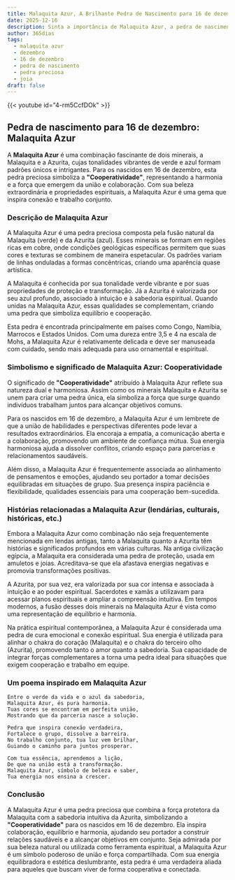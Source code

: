 ```yaml
---
title: Malaquita Azur, A Brilhante Pedra de Nascimento para 16 de dezembro
date: 2025-12-16
description: Sinta a importância de Malaquita Azur, a pedra de nascimento de 16 de dezembro que simboliza Cooperatividade. Deixe que sua beleza e significado iluminem seu dia.
author: 365dias
tags:
  - malaquita azur
  - dezembro
  - 16 de dezembro
  - pedra de nascimento
  - pedra preciosa
  - joia
draft: false
---
```


{{< youtube id="4-rm5CcfDOk" >}}


## Pedra de nascimento para 16 de dezembro: Malaquita Azur

A **Malaquita Azur** é uma combinação fascinante de dois minerais, a Malaquita e a Azurita, cujas tonalidades vibrantes de verde e azul formam padrões únicos e intrigantes. Para os nascidos em 16 de dezembro, esta pedra preciosa simboliza a **"Cooperatividade"**, representando a harmonia e a força que emergem da união e colaboração. Com sua beleza extraordinária e propriedades espirituais, a Malaquita Azur é uma gema que inspira conexão e trabalho conjunto.

### Descrição de Malaquita Azur

A Malaquita Azur é uma pedra preciosa composta pela fusão natural da Malaquita (verde) e da Azurita (azul). Esses minerais se formam em regiões ricas em cobre, onde condições geológicas específicas permitem que suas cores e texturas se combinem de maneira espetacular. Os padrões variam de linhas onduladas a formas concêntricas, criando uma aparência quase artística.

A Malaquita é conhecida por sua tonalidade verde vibrante e por suas propriedades de proteção e transformação. Já a Azurita é valorizada por seu azul profundo, associado à intuição e à sabedoria espiritual. Quando unidas na Malaquita Azur, essas qualidades se complementam, criando uma pedra que simboliza equilíbrio e cooperação.

Esta pedra é encontrada principalmente em países como Congo, Namíbia, Marrocos e Estados Unidos. Com uma dureza entre 3,5 e 4 na escala de Mohs, a Malaquita Azur é relativamente delicada e deve ser manuseada com cuidado, sendo mais adequada para uso ornamental e espiritual.

### Simbolismo e significado de Malaquita Azur: Cooperatividade

O significado de **"Cooperatividade"** atribuído à Malaquita Azur reflete sua natureza dual e harmoniosa. Assim como os minerais Malaquita e Azurita se unem para criar uma pedra única, ela simboliza a força que surge quando indivíduos trabalham juntos para alcançar objetivos comuns.

Para os nascidos em 16 de dezembro, a Malaquita Azur é um lembrete de que a união de habilidades e perspectivas diferentes pode levar a resultados extraordinários. Ela encoraja a empatia, a comunicação aberta e a colaboração, promovendo um ambiente de confiança mútua. Sua energia harmoniosa ajuda a dissolver conflitos, criando espaço para parcerias e relacionamentos saudáveis.

Além disso, a Malaquita Azur é frequentemente associada ao alinhamento de pensamentos e emoções, ajudando seu portador a tomar decisões equilibradas em situações de grupo. Sua presença inspira paciência e flexibilidade, qualidades essenciais para uma cooperação bem-sucedida.

### Histórias relacionadas a Malaquita Azur (lendárias, culturais, históricas, etc.)

Embora a Malaquita Azur como combinação não seja frequentemente mencionada em lendas antigas, tanto a Malaquita quanto a Azurita têm histórias e significados profundos em várias culturas. Na antiga civilização egípcia, a Malaquita era considerada uma pedra de proteção, usada em amuletos e joias. Acreditava-se que ela afastava energias negativas e promovia transformações positivas.

A Azurita, por sua vez, era valorizada por sua cor intensa e associada à intuição e ao poder espiritual. Sacerdotes e xamãs a utilizavam para acessar planos espirituais e ampliar a compreensão intuitiva. Em tempos modernos, a fusão desses dois minerais na Malaquita Azur é vista como uma representação de equilíbrio e harmonia.

Na prática espiritual contemporânea, a Malaquita Azur é considerada uma pedra de cura emocional e conexão espiritual. Sua energia é utilizada para alinhar o chakra do coração (Malaquita) e o chakra do terceiro olho (Azurita), promovendo tanto o amor quanto a sabedoria. Sua capacidade de integrar forças complementares a torna uma pedra ideal para situações que exigem cooperação e trabalho em equipe.

### Um poema inspirado em Malaquita Azur

```
Entre o verde da vida e o azul da sabedoria,  
Malaquita Azur, és pura harmonia.  
Tuas cores se encontram em perfeita união,  
Mostrando que da parceria nasce a solução.  

Pedra que inspira conexão verdadeira,  
Fortalece o grupo, dissolve a barreira.  
No trabalho conjunto, tua luz vem brilhar,  
Guiando o caminho para juntos prosperar.  

Com tua essência, aprendemos a lição,  
De que na união está a transformação.  
Malaquita Azur, símbolo de beleza e saber,  
Tua energia nos ensina a crescer.
```

### Conclusão

A Malaquita Azur é uma pedra preciosa que combina a força protetora da Malaquita com a sabedoria intuitiva da Azurita, simbolizando a **"Cooperatividade"** para os nascidos em 16 de dezembro. Ela inspira colaboração, equilíbrio e harmonia, ajudando seu portador a construir relações saudáveis e a alcançar objetivos em conjunto. Seja admirada por sua beleza natural ou utilizada como ferramenta espiritual, a Malaquita Azur é um símbolo poderoso de união e força compartilhada. Com sua energia equilibradora e estética deslumbrante, esta pedra é uma verdadeira aliada para aqueles que buscam viver de forma cooperativa e conectada.